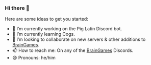 ### Hi there 👋

Here are some ideas to get you started:

- 🔭 I’m currently working on the Pig Latin Discord bot.
- 🌱 I’m currently learning Cogs.
- 👯 I’m looking to collaborate on new servers & other additions to [BrainGames](https://github.com/The-Brain-Games).
- 📫 How to reach me: On any of the [BrainGames](https://github.com/The-Brain-Games) Discords.
- 😄 Pronouns: he/him
